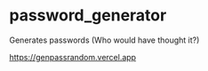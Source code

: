 # password_generator

Generates passwords (Who would have thought it?)

https://genpassrandom.vercel.app

